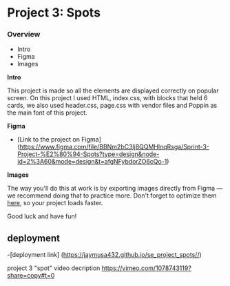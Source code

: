 # Project 3: Spots

### Overview

- Intro
- Figma
- Images

**Intro**

This project is made so all the elements are displayed correctly on popular screen. On this project I used HTML, index.css, with blocks that held 6 cards, we also used header.css, page.css with vendor files and Poppin as the main font of this project.

**Figma**

- [Link to the project on Figma] (https://www.figma.com/file/BBNm2bC3lj8QQMHlnqRsga/Sprint-3-Project-%E2%80%94-Spots?type=design&node-id=2%3A60&mode=design&t=afgNFybdorZO6cQo-1)

**Images**

The way you'll do this at work is by exporting images directly from Figma — we recommend doing that to practice more. Don't forget to optimize them [here](https://tinypng.com/), so your project loads faster.

Good luck and have fun!

## deployment

-[deployment link] (https://jaymusa432.github.io/se_project_spots//)

project 3 "spot" video decription 
https://vimeo.com/1078743119?share=copy#t=0 
